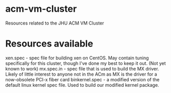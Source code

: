 acm-vm-cluster
==============

Resources related to the JHU ACM VM Cluster

Resources available
==============

xen.spec - spec file for building xen on CentOS.  May contain tuning specifically for this cluster, though I've done my best to keep it out. (Not yet known to work)
mx.spec.in - spec file that is used to build the MX driver.  Likely of little interest to anyone not in the ACm as MX is the driver for a now-obsolete PCI-x fiber card
binkernel.spec - a modified version of the default linux kernel spec file.  Used to build our modified kernel package.
